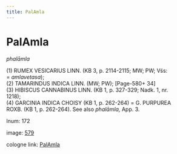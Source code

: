 ```yaml
---
title: PalAmla
---
```


# PalAmla

<i>phalāmla</i>  <div n="P" />(1) <bot>RUMEX VESICARIUS LINN.</bot> (KB 3, p. 2114-2115; MW; PW; Vśs: <div n="lb" />= <i>amlavetasa</i>); <div n="P" />(2) <bot>TAMARINDUS INDICA LINN.</bot> (MW; PW); [Page-580+ 34] <div n="P" />(3) <bot>HIBISCUS CANNABINUS LINN.</bot> (KB 1, p. 327-329; Nadk. 1, nr. <div n="lb" />1218); <div n="P" />(4) <bot>GARCINIA INDICA CHOISY</bot> (KB 1, p. 262-264) = <bot>G. PURPUREA <div n="lb" />ROXB.</bot> (KB 1, p. 262-264). See also <i>phalāmla,</i> App. 3.

lnum: 172

image: [579](https://www.sanskrit-lexicon.uni-koeln.de/scans/csl-apidev/servepdf.php?dict=snp&page=579)

cologne link: [PalAmla](https://sanskrit-lexicon.uni-koeln.de/scans/csl-apidev/getword.php?dict=snp&key=PalAmla)

